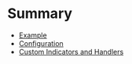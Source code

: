 # Summary

* [Example](introduction/example.md)
* [Configuration](configuration/README.md)
* [Custom Indicators and Handlers](custom/README.md)